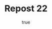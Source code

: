 ---
title: Repost 22
originalPost: https://francisrubio.antaresph.dev/writing/building-websites-with-vanilla/
sourceUrl: https://mstdn.party/@teacherbuknoy/109588727681128694#favorited-by-109592696776131937
type: like-of
dtPublished: 2022-12-29T16:40:58Z
author:
  name: "mostlyfocusedmike@uiuxdev.social"
  photo: https://webmention.io/avatar/mstdn.party/db1d635fb4356e493a52ae26f48c9f875d733a757cb82141ea43b0221d79f2d5.png
  url: https://uiuxdev.social/@mostlyfocusedmike
---